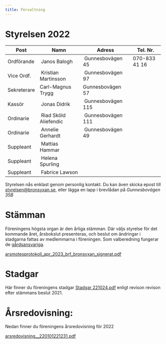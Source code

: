 ```yaml
---
title: Förvaltning
---
```


Styrelsen 2022
================

| Post        | Namn                  | Adress            | Tel. Nr.      | 
|-------------|---------------------  |-------------------|---------------|
| Ordförande  | Janos Balogh          | Gunnesbovägen 45  | 070-833 41 16 |
| Vice Ordf.  | Kristian Martinsson   | Gunnesbovägen 97  |               |
| Sekreterare | Carl-Magnus Trygg     | Gunnesbovägen 57  |               |
| Kassör      | Jonas Didrik          | Gunnesbovägen 115 |               |
| Ordinarie   | Riad Sköld Aliefendic | Gunnesbovägen 111 |               |
| Ordinarie   | Annelie Gerhardt      | Gunnesbovägen 49  |               |
| Suppleant   | Mattias Hammar        |                   |               |
| Suppleant   | Helena Spurling       |                   |               |
| Suppleant   | Fabrice Lawson        |                   |               |

Styrelsen nås enklast genom personlig kontakt. Du kan även skicka epost till styrelsen@bronsyxan.se, eller lägga en lapp i brevlådan på *Gunnesbovägen 35B*



Stämman 
===================

Föreningens högsta organ är den årliga stämman. Där väljs styrelse för det kommande året, årsbokslut presenteras, och beslut om ändringar i stadgarna fattas av medlemmarna i föreningen. Som valberedning fungerar de [gårdsansvariga](./yards.html).

[arsmotesprotokoll_apr_2023_brf_bronsyxan_signerat.pdf](https://github.com/zaceno/bronsyxan/files/11379568/arsmotesprotokoll_apr_2023_brf_bronsyxan_signerat.pdf)

Stadgar
==========

Här finner du föreningens stadgar [Stadgar 221024.pdf](https://github.com/zaceno/bronsyxan/files/9866442/Stadgar.221024.pdf) enligt revison revison efter stämmans beslut 2021.


Årsredovisning:
===============
Nedan finner du föreningens årsredovisning för 2022

[arsredovisning__220101221231.pdf](https://github.com/zaceno/bronsyxan/files/11379564/arsredovisning__220101221231.pdf)




